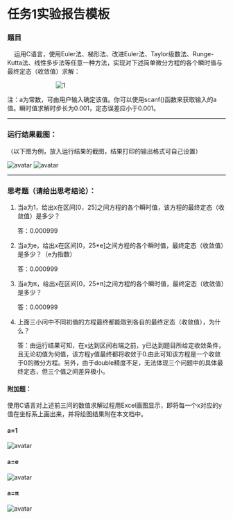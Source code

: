 # 任务1实验报告模板

### 题目

&nbsp;&nbsp;&nbsp;&nbsp;运用C语言，使用Euler法、梯形法、改进Euler法、Taylor级数法、Runge-Kutta法、线性多步法等任意一种方法，实现对下述简单微分方程的各个瞬时值与最终定态（收敛值）求解：

&emsp;&emsp;&emsp;&emsp;&emsp;&emsp;&emsp;&emsp;![1](https://latex.codecogs.com/svg.latex?\\left\\{\\begin{matrix}y'&plus;y=0&space;\\\\y(0)=a\\end{matrix}\\right.)

注：a为常数，可由用户输入确定该值。你可以使用scanf()函数来获取输入的a值。瞬时值求解时步长为0.001，定态误差应小于0.001。

***


### 运行结果截图：

（以下图为例，放入运行结果的截图，结果打印的输出格式可自己设置）

![avatar](https://files.catbox.moe/c9a45x.png)
![avatar](https://files.catbox.moe/8wy3df.png)


---

### 思考题（请给出思考结论）：

1. 当a为1，给出x在区间[0，25]之间方程的各个瞬时值，该方程的最终定态（收敛值）是多少？

   答：0.000999
2. 当a为e，给出x在区间[0，25*e]之间方程的各个瞬时值，最终定态（收敛值）是多少？（e为指数）

   答：0.000999
3. 当a为π，给出x在区间[0，25*π]之间方程的各个瞬时值，最终定态（收敛值）是多少？

   答：0.000999
4. 上面三小问中不同初值的方程最终都能取到各自的最终定态（收敛值），为什么？

   答：由运行结果可知，在x达到区间右端之前，y已达到题目所给定收敛条件，且无论初值为何值，该方程y值最终都将收敛于0.由此可知该方程是一个收敛于0的微分方程。另外，由于double精度不足，无法体现三个问题中的具体最终定态，但三个值之间差异极小。

#### 附加题：

使用C语言对上述前三问的数值求解过程用Excel画图显示，即将每一个x对应的y值在坐标系上画出来，并将绘图结果附在本文档中。


#### a=1
![avatar](https://files.catbox.moe/zahlpw.png)
#### a=e
![avatar](https://files.catbox.moe/4v1cvu.png)
#### a=π
![avatar](https://files.catbox.moe/1tutue.png)
